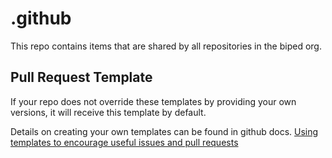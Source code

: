 # .github

This repo contains items that are shared by all repositories in the biped org.

## Pull Request Template

If your repo does not override these templates by providing your own versions, it will receive this template by default.

Details on creating your own templates can be found in github docs. 
[Using templates to encourage useful issues and pull requests](https://docs.github.com/en/github/building-a-strong-community/using-templates-to-encourage-useful-issues-and-pull-requests)
